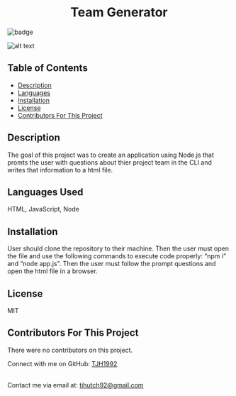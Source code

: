 
  <h1 align='center'>Team Generator</h1>

  ![badge](https://img.shields.io/badge/license-MIT-brightgreen)<br/>

  ![alt text](./teamgeneratorgif.gif)

  ## Table of Contents
  - [Description](#projectDescription)
  - [Languages](#projectLanguages)
  - [Installation](#projectInstallation)
  - [License](#projectLicense)
  - [Contributors For This Project](#projectContributors)

  ## Description
  The goal of this project was to create an application using Node.js  that promts the user with questions about thier project team in the CLI and writes that information to a html file. 

  ## Languages Used
  HTML, JavaScript, Node

  ## Installation
  User should clone the repository to their machine. Then the user must open the file and use the following commands to execute code properly: “npm i” and “node app.js". Then the user must follow the prompt questions and open the html file in a browser.

  ## License
  MIT

  ## Contributors For This Project
  There were no contributors on this project.

  Connect with me on GitHub: [TJH1992](https://github.com/TJH1992)<br />
  <br />

  Contact me via email at: tjhutch92@gmail.com<br />
  <br />
